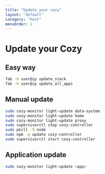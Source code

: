 ```yaml
---
title: "Update your cozy"
layout: "default"
category: "host"
menuOrder: 1
---
```

# Update your Cozy

## Easy way

```bash
fab -H user@ip update_stack 
fab -H user@ip update_all_apps
```
   

## Manual update
```bash
sudo cozy-monitor light-update data-system
sudo cozy-monitor light-update home
sudo cozy-monitor light-update proxy
sudo supervisorctl stop cozy-controller
sudo pkill -9 node
sudo npm -g update cozy-controller 
sudo supervisorctl start cozy-controller
```


## Application update
```bash
sudo cozy-monitor light-update <app>
```
